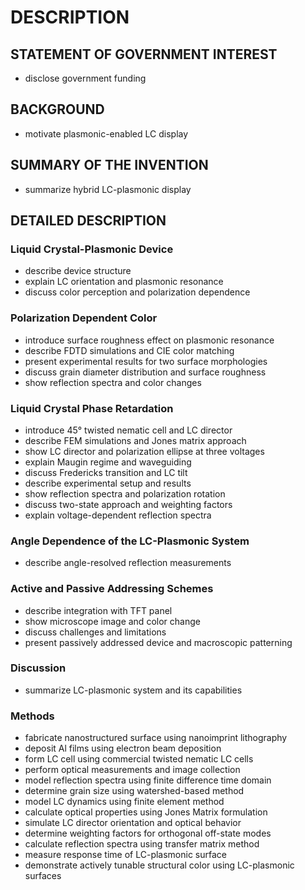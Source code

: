 # DESCRIPTION

## STATEMENT OF GOVERNMENT INTEREST

- disclose government funding

## BACKGROUND

- motivate plasmonic-enabled LC display

## SUMMARY OF THE INVENTION

- summarize hybrid LC-plasmonic display

## DETAILED DESCRIPTION

### Liquid Crystal-Plasmonic Device

- describe device structure
- explain LC orientation and plasmonic resonance
- discuss color perception and polarization dependence

### Polarization Dependent Color

- introduce surface roughness effect on plasmonic resonance
- describe FDTD simulations and CIE color matching
- present experimental results for two surface morphologies
- discuss grain diameter distribution and surface roughness
- show reflection spectra and color changes

### Liquid Crystal Phase Retardation

- introduce 45° twisted nematic cell and LC director
- describe FEM simulations and Jones matrix approach
- show LC director and polarization ellipse at three voltages
- explain Maugin regime and waveguiding
- discuss Fredericks transition and LC tilt
- describe experimental setup and results
- show reflection spectra and polarization rotation
- discuss two-state approach and weighting factors
- explain voltage-dependent reflection spectra

### Angle Dependence of the LC-Plasmonic System

- describe angle-resolved reflection measurements

### Active and Passive Addressing Schemes

- describe integration with TFT panel
- show microscope image and color change
- discuss challenges and limitations
- present passively addressed device and macroscopic patterning

### Discussion

- summarize LC-plasmonic system and its capabilities

### Methods

- fabricate nanostructured surface using nanoimprint lithography
- deposit Al films using electron beam deposition
- form LC cell using commercial twisted nematic LC cells
- perform optical measurements and image collection
- model reflection spectra using finite difference time domain
- determine grain size using watershed-based method
- model LC dynamics using finite element method
- calculate optical properties using Jones Matrix formulation
- simulate LC director orientation and optical behavior
- determine weighting factors for orthogonal off-state modes
- calculate reflection spectra using transfer matrix method
- measure response time of LC-plasmonic surface
- demonstrate actively tunable structural color using LC-plasmonic surfaces

